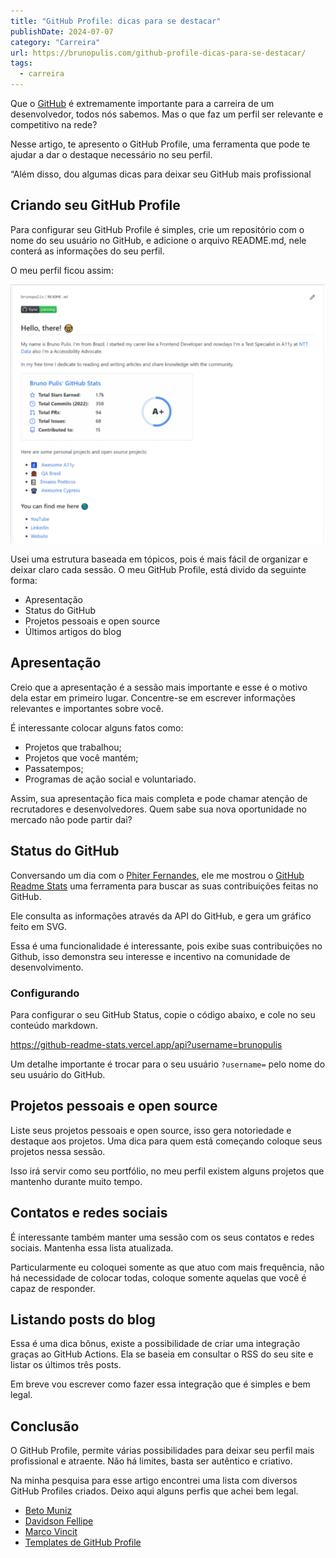 ```yaml
---
title: "GitHub Profile: dicas para se destacar"
publishDate: 2024-07-07
category: "Carreira"
url: https://brunopulis.com/github-profile-dicas-para-se-destacar/
tags:
  - carreira
---
```

Que o [GitHub](https://github.com) é extremamente importante para a carreira de um desenvolvedor, todos nós sabemos. Mas o que faz um perfil ser relevante e competitivo na rede?

Nesse artigo, te apresento o GitHub Profile, uma ferramenta que pode te ajudar a dar o destaque necessário no seu perfil.

“Além disso, dou algumas dicas para deixar seu GitHub mais profissional

## Criando seu GitHub Profile

Para configurar seu GitHub Profile é simples, crie um repositório com o nome do seu usuário no GitHub, e adicione o arquivo README.md, nele conterá as informações do seu perfil.

O meu perfil ficou assim:

![Github profile](images/github-profile.png)

Usei uma estrutura baseada em tópicos, pois é mais fácil de organizar e deixar claro cada sessão. O meu GitHub Profile, está divido da seguinte forma:

- Apresentação
- Status do GitHub
- Projetos pessoais e open source
- Últimos artigos do blog

## Apresentação

Creio que a apresentação é a sessão mais importante e esse é o motivo dela estar em primeiro lugar. Concentre-se em escrever informações relevantes e importantes sobre você.

É interessante colocar alguns fatos como:

- Projetos que trabalhou;
- Projetos que você mantém;
- Passatempos;
- Programas de ação social e voluntariado.

Assim, sua apresentação fica mais completa e pode chamar atenção de recrutadores e desenvolvedores. Quem sabe sua nova oportunidade no mercado não pode partir dai?

## Status do GitHub

Conversando um dia com o [Phiter Fernandes](https://github.com/phiter), ele me mostrou o [GitHub Readme Stats](https://github.com/anuraghazra/github-readme-stats) uma ferramenta para buscar as suas contribuições feitas no GitHub.

Ele consulta as informações através da API do GitHub, e gera um gráfico feito em SVG.

Essa é uma funcionalidade é interessante, pois exibe suas contribuições no Github, isso demonstra seu interesse e incentivo na comunidade de desenvolvimento.

### Configurando

Para configurar o seu GitHub Status, copie o código abaixo, e cole no seu conteúdo markdown.

<https://github-readme-stats.vercel.app/api?username=brunopulis>

Um detalhe importante é trocar para o seu usuário `?username=` pelo nome do seu usuário do GitHub.

## Projetos pessoais e open source

Liste seus projetos pessoais e open source, isso gera notoriedade e destaque aos projetos. Uma dica para quem está começando coloque seus projetos nessa sessão.

Isso irá servir como seu portfólio, no meu perfil existem alguns projetos que mantenho durante muito tempo.

## Contatos e redes sociais

É interessante também manter uma sessão com os seus contatos e redes sociais. Mantenha essa lista atualizada.

Particularmente eu coloquei somente as que atuo com mais frequência, não há necessidade de colocar todas, coloque somente aquelas que você é capaz de responder.

## Listando posts do blog

Essa é uma dica bônus, existe a possibilidade de criar uma integração graças ao GitHub Actions. Ela se baseia em consultar o RSS do seu site e listar os últimos três posts.

Em breve vou escrever como fazer essa integração que é simples e bem legal.

## Conclusão

O GitHub Profile, permite várias possibilidades para deixar seu perfil mais profissional e atraente. Não há limites, basta ser autêntico e criativo.

Na minha pesquisa para esse artigo encontrei uma lista com diversos GitHub Profiles criados. Deixo aqui alguns perfis que achei bem legal.

- [Beto Muniz](https://github.com/obetomuniz)
- [Davidson Fellipe](https://github.com/davidsonfellipe)
- [Marco Vincit](https://github.com/marcovincit)
- [Templates de GitHub Profile](https://github.com/elangosundar/awesome-README-templates)

